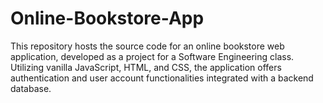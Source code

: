 # Online-Bookstore-App

This repository hosts the source code for an online bookstore web application, developed as a project for a Software Engineering class. Utilizing vanilla JavaScript, HTML, and CSS, the application offers authentication and user account functionalities integrated with a backend database.
